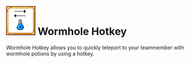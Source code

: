 # ![](icon.png) Wormhole Hotkey
Wormhole Hotkey allows you to quickly teleport to your teammember with wormhole potions by using a hotkey.
